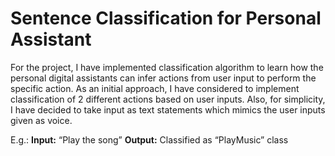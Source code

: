 # Sentence Classification for Personal Assistant

For the project, I have implemented classification algorithm to learn how the personal digital assistants can infer actions from user input to perform the specific action. As an initial approach, I have considered to implement classification of 2 different actions based on user inputs. Also, for simplicity, I have decided to take input as text statements which mimics the user inputs given as voice.

E.g.:
**Input:** “Play the song”
**Output:** Classified as “PlayMusic” class